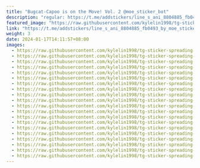```yaml
---
title: "Bugcat-Capoo is on the Move! Vol. 2 @moe_sticker_bot"
description: "regular: https://t.me/addstickers/line_s_ani_8804885_fb0493_by_moe_sticker_bot"
featured_image: "https://raw.githubusercontent.com/kylelin1998/tg-sticker-spreading-worldwide-images/main/img/f3bb29f8-bef0-4e4f-8d4f-c9b5100e117c.jpg"
link: "https://t.me/addstickers/line_s_ani_8804885_fb0493_by_moe_sticker_bot"
weight: 3
date: 2024-01-17T14:11:57+08:00
images:
  - https://raw.githubusercontent.com/kylelin1998/tg-sticker-spreading-worldwide-images/main/img/f3bb29f8-bef0-4e4f-8d4f-c9b5100e117c.jpg
  - https://raw.githubusercontent.com/kylelin1998/tg-sticker-spreading-worldwide-images/main/img/e1209078-7188-4d98-8995-387fc9ac23ec.jpg
  - https://raw.githubusercontent.com/kylelin1998/tg-sticker-spreading-worldwide-images/main/img/dc1c5379-6530-4423-858e-8353bd05ca75.jpg
  - https://raw.githubusercontent.com/kylelin1998/tg-sticker-spreading-worldwide-images/main/img/2a23a084-1d73-44e2-9023-3ddfcfc37f23.jpg
  - https://raw.githubusercontent.com/kylelin1998/tg-sticker-spreading-worldwide-images/main/img/7f5ac43e-9b86-4351-89f5-e5838577be08.jpg
  - https://raw.githubusercontent.com/kylelin1998/tg-sticker-spreading-worldwide-images/main/img/6dcf18e0-3ab1-40b1-b42d-d759b39059ff.jpg
  - https://raw.githubusercontent.com/kylelin1998/tg-sticker-spreading-worldwide-images/main/img/15f0ee18-2053-4f80-b65f-97f17f773392.jpg
  - https://raw.githubusercontent.com/kylelin1998/tg-sticker-spreading-worldwide-images/main/img/37c79409-517e-4197-a3f6-60bab9506e7e.jpg
  - https://raw.githubusercontent.com/kylelin1998/tg-sticker-spreading-worldwide-images/main/img/645591f0-6730-4923-9e31-09b4b22d95a4.jpg
  - https://raw.githubusercontent.com/kylelin1998/tg-sticker-spreading-worldwide-images/main/img/0cdcd07f-197b-4e48-8600-f34250e18d53.jpg
  - https://raw.githubusercontent.com/kylelin1998/tg-sticker-spreading-worldwide-images/main/img/f2ffc243-52b5-4878-b372-b8815454ce61.jpg
  - https://raw.githubusercontent.com/kylelin1998/tg-sticker-spreading-worldwide-images/main/img/e0013ea3-82de-4cc4-b16d-fa5c4dc90a47.jpg
  - https://raw.githubusercontent.com/kylelin1998/tg-sticker-spreading-worldwide-images/main/img/b6ad9b60-3e73-44db-be2c-f171a9c7b38b.jpg
  - https://raw.githubusercontent.com/kylelin1998/tg-sticker-spreading-worldwide-images/main/img/e789c46a-6f7d-49bf-b5ed-7e50b9c33658.jpg
  - https://raw.githubusercontent.com/kylelin1998/tg-sticker-spreading-worldwide-images/main/img/37eec856-1015-4e98-9e5a-09907c105521.jpg
  - https://raw.githubusercontent.com/kylelin1998/tg-sticker-spreading-worldwide-images/main/img/1fa39ec5-a34e-444c-9729-52efed88ef4b.jpg
  - https://raw.githubusercontent.com/kylelin1998/tg-sticker-spreading-worldwide-images/main/img/5f797373-913f-4069-88fa-e37b83f59e1f.jpg
  - https://raw.githubusercontent.com/kylelin1998/tg-sticker-spreading-worldwide-images/main/img/2ec263e2-a7d0-4d44-8c57-8a3b31e3fc02.jpg
  - https://raw.githubusercontent.com/kylelin1998/tg-sticker-spreading-worldwide-images/main/img/0b828820-86a8-4487-813b-fe836168d33b.jpg
  - https://raw.githubusercontent.com/kylelin1998/tg-sticker-spreading-worldwide-images/main/img/fdb6f2e7-9743-40c3-9d7f-dcb8506d9899.jpg
---
```

